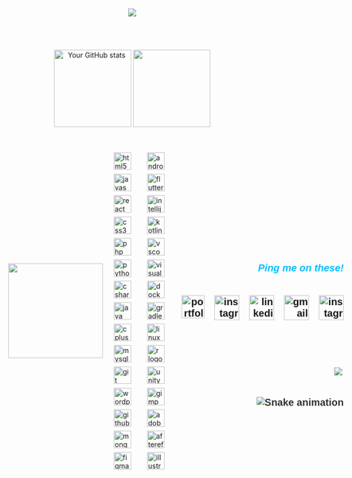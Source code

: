 <h1 align="center">
    <a href="https://https://maizan.infinityfreeapp.com" target="_blank">
        <img src="https://readme-typing-svg.herokuapp.com/?font=Pacifico&size=35&center=true&vCenter=true&width=500&height=70&duration=3000&pause=2000&color=FFFFFF&lines=Hey+it's+Maizan!;+I'm+a+Developer+and+Designer.;" />
    </a>
</h1>

<br>
<br>



<p align="center">
    <img height="155em" src="https://github-profile-summary-cards.vercel.app/api/cards/profile-details?username=maiz-an&theme=github_dark" alt="Your GitHub stats" />
   <img height="155em" src="https://github-profile-summary-cards.vercel.app/api/cards/stats?username=maiz-an&theme=github_dark" />
    
</p>

<br>
<br>




<div style="display: flex; align-items: center; justify-content: space-between; gap: 12px;">
  <!-- GIF on the right -->
  <img align="right" height="190" src="https://media3.giphy.com/media/v1.Y2lkPTc5MGI3NjExNWNtZzR4MjhvYW9raG55NGd4cGx3dTl0cDF4bzcwZmp5OXBvazZpcyZlcD12MV9pbnRlcm5hbF9naWZfYnlfaWQmY3Q9cw/vKhKsyEFVK4IuEKzWY/giphy.gif" />

  <!-- Icons div to the left of the GIF -->
  <div style="display: flex; flex-wrap: wrap; justify-content: flex-start; gap: 8px; max-width: 100%; flex: 1; padding-left: 10px; padding-right: 10px;">
    <img src="https://cdn.jsdelivr.net/gh/devicons/devicon/icons/html5/html5-original.svg" height="35" alt="html5 logo" />
    <img src="https://cdn.jsdelivr.net/gh/devicons/devicon/icons/javascript/javascript-original.svg" height="35" alt="javascript logo" />
    <img src="https://cdn.jsdelivr.net/gh/devicons/devicon/icons/react/react-original.svg" height="35" alt="react logo" />
    <img src="https://cdn.jsdelivr.net/gh/devicons/devicon/icons/css3/css3-original.svg" height="35" alt="css3 logo" />
    <img src="https://cdn.jsdelivr.net/gh/devicons/devicon/icons/php/php-original.svg" height="35" alt="php logo" />
<img src="https://cdn.jsdelivr.net/gh/devicons/devicon/icons/python/python-original.svg" height="35" alt="python logo" />
    <img src="https://cdn.jsdelivr.net/gh/devicons/devicon/icons/csharp/csharp-original.svg" height="35" alt="csharp logo" />
    <img src="https://cdn.jsdelivr.net/gh/devicons/devicon/icons/java/java-original.svg" height="35" alt="java logo" />
    <img src="https://cdn.jsdelivr.net/gh/devicons/devicon/icons/cplusplus/cplusplus-original.svg" height="35" alt="cplusplus logo" />
<img src="https://cdn.jsdelivr.net/gh/devicons/devicon/icons/mysql/mysql-original.svg" height="35" alt="mysql logo" />
    <img src="https://cdn.jsdelivr.net/gh/devicons/devicon/icons/git/git-original.svg" height="35" alt="git logo" />
 <img src="https://cdn.simpleicons.org/wordpress/21759B" height="35" alt="wordpress logo" />
    <img src="https://skillicons.dev/icons?i=github" height="35" alt="github logo" />
    <img src="https://skillicons.dev/icons?i=mongodb" height="35" alt="mongodb logo" />
    <img src="https://cdn.jsdelivr.net/gh/devicons/devicon/icons/figma/figma-original.svg" height="35" alt="figma logo" />
</div>

<div style="display: flex; flex-wrap: wrap; justify-content: flex-start; gap: 8px; padding-left: 10px; padding-right: 10px;">
    <img src="https://cdn.jsdelivr.net/gh/devicons/devicon/icons/androidstudio/androidstudio-original.svg" height="35" alt="androidstudio logo" />
    <img src="https://cdn.jsdelivr.net/gh/devicons/devicon/icons/flutter/flutter-original.svg" height="35" alt="flutter logo" />
    <img src="https://cdn.jsdelivr.net/gh/devicons/devicon/icons/intellij/intellij-original.svg" height="35" alt="intellij logo" />
    <img src="https://cdn.jsdelivr.net/gh/devicons/devicon/icons/kotlin/kotlin-original.svg" height="35" alt="kotlin logo" />
    <img src="https://cdn.jsdelivr.net/gh/devicons/devicon/icons/vscode/vscode-original.svg" height="35" alt="vscode logo" />
    <img src="https://cdn.jsdelivr.net/gh/devicons/devicon/icons/visualstudio/visualstudio-plain.svg" height="35" alt="visualstudio logo" />
 <img src="https://cdn.jsdelivr.net/gh/devicons/devicon/icons/docker/docker-original.svg" height="35" alt="docker logo" />
    <img src="https://cdn.jsdelivr.net/gh/devicons/devicon/icons/gradle/gradle-original.svg" height="35" alt="gradle logo" />
    <img src="https://cdn.jsdelivr.net/gh/devicons/devicon/icons/linux/linux-original.svg" height="35" alt="linux logo" />
    <img src="https://cdn.jsdelivr.net/gh/devicons/devicon/icons/r/r-original.svg" height="35" alt="r logo" />
    <img src="https://cdn.jsdelivr.net/gh/devicons/devicon/icons/unity/unity-original.svg" height="35" alt="unity logo" />
  <img src="https://cdn.jsdelivr.net/gh/devicons/devicon/icons/gimp/gimp-original.svg" height="35" alt="gimp logo" />
    <img src="https://skillicons.dev/icons?i=ps" height="35" alt="adobephotoshop logo" />
    <img src="https://cdn.jsdelivr.net/gh/devicons/devicon/icons/aftereffects/aftereffects-original.svg" height="35" alt="aftereffects logo" />
    <img src="https://cdn.jsdelivr.net/gh/devicons/devicon/icons/illustrator/illustrator-plain.svg" height="35" alt="illustrator logo" />
</div>



######


<div style="text-align: right; padding-top: 70px; font-family: 'Ubuntu', sans-serif; font-size: 20px; font-weight: bold; color: #333; display: flex; flex-direction: column; align-items: flex-end; gap: 10px;">

<h5 style="color: #00BFFF;">
    Ping me on these!
</h5>

<div style="display: inline-flex; gap: 20px;">

 <a href="https://maizan.infinityfreeapp.com/" target="_blank" style="display: inline-block;">
     <img src="https://i.postimg.cc/XNszWDtJ/favmin.png" height="46" alt="portfolio logo" />
  </a>

<!-- Instagram button with the Instagram logo from the provided URL -->
<a href="https://discordapp.com/users/963477933849215046" target="_blank" style="display: inline-block;">
<img src="https://img.icons8.com/?size=100&id=LIGCjf5dKGrN&format=png&color=000000" height="50" alt="instagram logo" />
</a>

<!-- LinkedIn button with the LinkedIn logo from the provided URL -->
<a href="https://www.linkedin.com/in/mohamed-maizan-1b29a1307/" target="_blank" style="display: inline-block;">
<img src="https://img.icons8.com/?size=100&id=13930&format=png&color=000000" height="50" alt="linkedin logo" />
</a>

  <!-- Gmail button with Gmail logo -->
<a href="mailto:mohamedmaizanunas@gmail.com?subject=hey!&body=I came from your GitHub." target="_blank" style="display: inline-block;">
<img src="https://img.icons8.com/?size=100&id=eFPBXQop6V2m&format=png&color=000000" height="50" alt="gmail logo" />
</a>
  <!-- Instagram button with Instagram logo (second instance) -->
 <a href="https://www.instagram.com/mr.de11_" target="_blank" style="display: inline-block;">
  <img src="https://img.icons8.com/?size=100&id=Xy10Jcu1L2Su&format=png&color=000000" height="50" alt="instagram logo" />
  </a>


</div>

<!-- Include Ubuntu font -->
<link href="https://fonts.googleapis.com/css2?family=Ubuntu:wght@400;700&display=swap" rel="stylesheet">



######

<img align="left" src="https://visitor-badge.laobi.icu/badge?page_id=maiz-an.maiz-an&left_color=yellowgreen" />


<br clear="both">
<img src="https://raw.githubusercontent.com/maiz-an/maiz-an/output/snake.svg" alt="Snake animation" />
